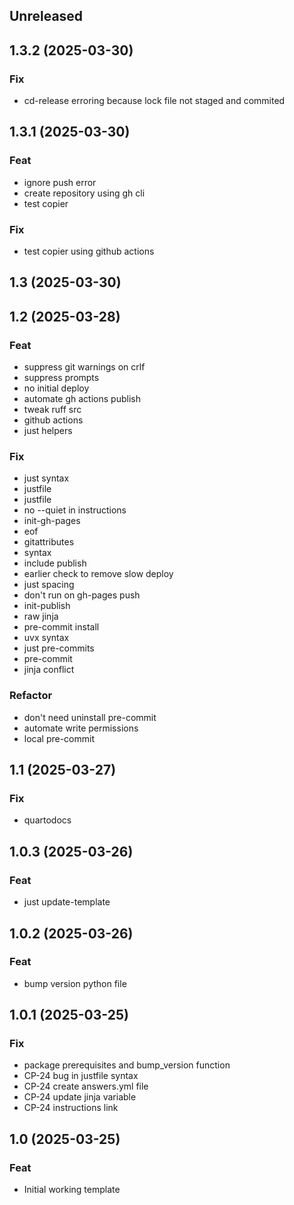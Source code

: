 ## Unreleased

## 1.3.2 (2025-03-30)

### Fix

- cd-release erroring because lock file not staged and commited

## 1.3.1 (2025-03-30)

### Feat

- ignore push error
- create repository using gh cli
- test copier

### Fix

- test copier using github actions

## 1.3 (2025-03-30)

## 1.2 (2025-03-28)

### Feat

- suppress git warnings on crlf
- suppress prompts
- no initial deploy
- automate gh actions publish
- tweak ruff src
- github actions
- just helpers

### Fix

- just syntax
- justfile
- justfile
- no --quiet in instructions
- init-gh-pages
- eof
- gitattributes
- syntax
- include publish
- earlier check to remove slow deploy
- just spacing
- don't run on gh-pages push
- init-publish
- raw jinja
- pre-commit install
- uvx syntax
- just pre-commits
- pre-commit
- jinja conflict

### Refactor

- don't need uninstall pre-commit
- automate write permissions
- local pre-commit

## 1.1 (2025-03-27)

### Fix

- quartodocs

## 1.0.3 (2025-03-26)

### Feat

- just update-template

## 1.0.2 (2025-03-26)

### Feat

- bump version python file

## 1.0.1 (2025-03-25)

### Fix

- package prerequisites and bump_version function
- CP-24 bug in justfile syntax
- CP-24 create answers.yml file
- CP-24 update jinja variable
- CP-24 instructions link

## 1.0 (2025-03-25)

### Feat

- Initial working template
